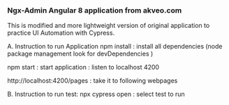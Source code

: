 ### Ngx-Admin Angular 8 application from akveo.com

This is modified and more lightweight version of original application to practice UI Automation with Cypress.

A. Instruction to run Application 
npm install : install all dependencies
(node package management look for devDependencies )

npm start   : start application 
            : listen to localhost 4200
            
http://localhost:4200/pages   : take it to following webpages


B. Instruction to run test: 
npx cypress open : select test to run 
